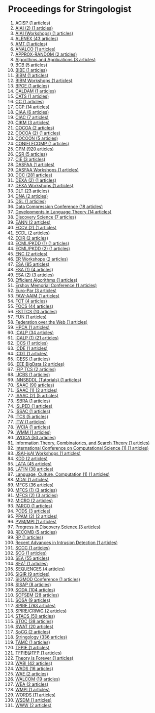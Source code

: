 # Proceedings for Stringologist
1. [ACISP (1 articles)](./proceedings/ACISP)  
2. [AIAI (2) (1 articles)](./proceedings/AIAI_(2))  
3. [AIAI (Workshops) (1 articles)](./proceedings/AIAI_(Workshops))  
4. [ALENEX (43 articles)](./proceedings/ALENEX)  
5. [AMT (1 articles)](./proceedings/AMT)  
6. [ANALCO (1 articles)](./proceedings/ANALCO)  
7. [APPROX-RANDOM (2 articles)](./proceedings/APPROX-RANDOM)  
8. [Algorithms and Applications (3 articles)](./proceedings/Algorithms_and_Applications)  
9. [BCB (5 articles)](./proceedings/BCB)  
10. [BIBE (1 articles)](./proceedings/BIBE)  
11. [BIBM (1 articles)](./proceedings/BIBM)  
12. [BIBM Workshops (1 articles)](./proceedings/BIBM_Workshops)  
13. [BPOE (1 articles)](./proceedings/BPOE)  
14. [CALDAM (1 articles)](./proceedings/CALDAM)  
15. [CATS (1 articles)](./proceedings/CATS)  
16. [CC (1 articles)](./proceedings/CC)  
17. [CCP (14 articles)](./proceedings/CCP)  
18. [CIAA (6 articles)](./proceedings/CIAA)  
19. [CIAC (7 articles)](./proceedings/CIAC)  
20. [CIKM (3 articles)](./proceedings/CIKM)  
21. [COCOA (2 articles)](./proceedings/COCOA)  
22. [COCOA (2) (1 articles)](./proceedings/COCOA_(2))  
23. [COCOON (5 articles)](./proceedings/COCOON)  
24. [CONIELECOMP (1 articles)](./proceedings/CONIELECOMP)  
25. [CPM (920 articles)](./proceedings/CPM)  
26. [CSR (5 articles)](./proceedings/CSR)  
27. [CiE (3 articles)](./proceedings/CiE)  
28. [DASFAA (1 articles)](./proceedings/DASFAA)  
29. [DASFAA Workshops (1 articles)](./proceedings/DASFAA_Workshops)  
30. [DCC (281 articles)](./proceedings/DCC)  
31. [DEXA (2) (1 articles)](./proceedings/DEXA_(2))  
32. [DEXA Workshops (1 articles)](./proceedings/DEXA_Workshops)  
33. [DLT (23 articles)](./proceedings/DLT)  
34. [DNA (2 articles)](./proceedings/DNA)  
35. [DSL (1 articles)](./proceedings/DSL)  
36. [Data Compression Conference (18 articles)](./proceedings/Data_Compression_Conference)  
37. [Developments in Language Theory (14 articles)](./proceedings/Developments_in_Language_Theory)  
38. [Discovery Science (7 articles)](./proceedings/Discovery_Science)  
39. [EANN (2 articles)](./proceedings/EANN)  
40. [ECCV (2) (1 articles)](./proceedings/ECCV_(2))  
41. [ECDL (2 articles)](./proceedings/ECDL)  
42. [ECIR (2 articles)](./proceedings/ECIR)  
43. [ECML/PKDD (1) (1 articles)](./proceedings/ECML_PKDD_(1))  
44. [ECML/PKDD (2) (1 articles)](./proceedings/ECML_PKDD_(2))  
45. [ENC (2 articles)](./proceedings/ENC)  
46. [ER Workshops (2 articles)](./proceedings/ER_Workshops)  
47. [ESA (85 articles)](./proceedings/ESA)  
48. [ESA (1) (4 articles)](./proceedings/ESA_(1))  
49. [ESA (2) (3 articles)](./proceedings/ESA_(2))  
50. [Efficient Algorithms (1 articles)](./proceedings/Efficient_Algorithms)  
51. [Ershov Memorial Conference (1 articles)](./proceedings/Ershov_Memorial_Conference)  
52. [Euro-Par (3 articles)](./proceedings/Euro-Par)  
53. [FAW-AAIM (1 articles)](./proceedings/FAW-AAIM)  
54. [FCT (4 articles)](./proceedings/FCT)  
55. [FOCS (44 articles)](./proceedings/FOCS)  
56. [FSTTCS (10 articles)](./proceedings/FSTTCS)  
57. [FUN (1 articles)](./proceedings/FUN)  
58. [Federation over the Web (1 articles)](./proceedings/Federation_over_the_Web)  
59. [HPCA (1 articles)](./proceedings/HPCA)  
60. [ICALP (34 articles)](./proceedings/ICALP)  
61. [ICALP (1) (21 articles)](./proceedings/ICALP_(1))  
62. [ICCS (1 articles)](./proceedings/ICCS)  
63. [ICDE (1 articles)](./proceedings/ICDE)  
64. [ICDT (1 articles)](./proceedings/ICDT)  
65. [ICESS (1 articles)](./proceedings/ICESS)  
66. [IEEE BigData (2 articles)](./proceedings/IEEE_BigData)  
67. [IFIP TCS (2 articles)](./proceedings/IFIP_TCS)  
68. [IJCBS (1 articles)](./proceedings/IJCBS)  
69. [INNSBDDL (Tutorials) (1 articles)](./proceedings/INNSBDDL_(Tutorials))  
70. [ISAAC (90 articles)](./proceedings/ISAAC)  
71. [ISAAC (1) (2 articles)](./proceedings/ISAAC_(1))  
72. [ISAAC (2) (5 articles)](./proceedings/ISAAC_(2))  
73. [ISBRA (1 articles)](./proceedings/ISBRA)  
74. [ISLPED (1 articles)](./proceedings/ISLPED)  
75. [ISSAC (1 articles)](./proceedings/ISSAC)  
76. [ITCS (5 articles)](./proceedings/ITCS)  
77. [ITW (1 articles)](./proceedings/ITW)  
78. [IWCIA (1 articles)](./proceedings/IWCIA)  
79. [IWMM (1 articles)](./proceedings/IWMM)  
80. [IWOCA (50 articles)](./proceedings/IWOCA)  
81. [Information Theory, Combinatorics, and Search Theory (1 articles)](./proceedings/Information_Theory,_Combinatorics,_and_Search_Theory)  
82. [International Conference on Computational Science (1) (1 articles)](./proceedings/International_Conference_on_Computational_Science_(1))  
83. [JSAI-isAI Workshops (1 articles)](./proceedings/JSAI-isAI_Workshops)  
84. [KDD (2 articles)](./proceedings/KDD)  
85. [LATA (45 articles)](./proceedings/LATA)  
86. [LATIN (38 articles)](./proceedings/LATIN)  
87. [Language, Culture, Computation (1) (1 articles)](./proceedings/Language,_Culture,_Computation_(1))  
88. [MDAI (1 articles)](./proceedings/MDAI)  
89. [MFCS (36 articles)](./proceedings/MFCS)  
90. [MFCS (1) (3 articles)](./proceedings/MFCS_(1))  
91. [MFCS (2) (3 articles)](./proceedings/MFCS_(2))  
92. [MICRO (2 articles)](./proceedings/MICRO)  
93. [PARCO (1 articles)](./proceedings/PARCO)  
94. [PODS (3 articles)](./proceedings/PODS)  
95. [PPAM (2) (2 articles)](./proceedings/PPAM_(2))  
96. [PVM/MPI (1 articles)](./proceedings/PVM_MPI)  
97. [Progress in Discovery Science (3 articles)](./proceedings/Progress_in_Discovery_Science)  
98. [RECOMB (5 articles)](./proceedings/RECOMB)  
99. [RP (1 articles)](./proceedings/RP)  
100. [Recent Advances in Intrusion Detection (1 articles)](./proceedings/Recent_Advances_in_Intrusion_Detection)  
101. [SCCC (1 articles)](./proceedings/SCCC)  
102. [SCG (1 articles)](./proceedings/SCG)  
103. [SEA (55 articles)](./proceedings/SEA)  
104. [SEA² (1 articles)](./proceedings/SEA²)  
105. [SEQUENCES (4 articles)](./proceedings/SEQUENCES)  
106. [SIGIR (9 articles)](./proceedings/SIGIR)  
107. [SIGMOD Conference (1 articles)](./proceedings/SIGMOD_Conference)  
108. [SISAP (8 articles)](./proceedings/SISAP)  
109. [SODA (104 articles)](./proceedings/SODA)  
110. [SOFSEM (28 articles)](./proceedings/SOFSEM)  
111. [SOSA (9 articles)](./proceedings/SOSA)  
112. [SPIRE (763 articles)](./proceedings/SPIRE)  
113. [SPIRE/CRIWG (2 articles)](./proceedings/SPIRE_CRIWG)  
114. [STACS (50 articles)](./proceedings/STACS)  
115. [STOC (38 articles)](./proceedings/STOC)  
116. [SWAT (20 articles)](./proceedings/SWAT)  
117. [SoCG (2 articles)](./proceedings/SoCG)  
118. [Stringology (336 articles)](./proceedings/Stringology)  
119. [TAMC (1 articles)](./proceedings/TAMC)  
120. [TFPIE (1 articles)](./proceedings/TFPIE)  
121. [TFPIE@TFP (1 articles)](./proceedings/TFPIE@TFP)  
122. [Theory Is Forever (1 articles)](./proceedings/Theory_Is_Forever)  
123. [WABI (42 articles)](./proceedings/WABI)  
124. [WADS (16 articles)](./proceedings/WADS)  
125. [WAE (2 articles)](./proceedings/WAE)  
126. [WALCOM (19 articles)](./proceedings/WALCOM)  
127. [WEA (2 articles)](./proceedings/WEA)  
128. [WMPI (1 articles)](./proceedings/WMPI)  
129. [WORDS (11 articles)](./proceedings/WORDS)  
130. [WSDM (1 articles)](./proceedings/WSDM)  
131. [WWW (2 articles)](./proceedings/WWW)  